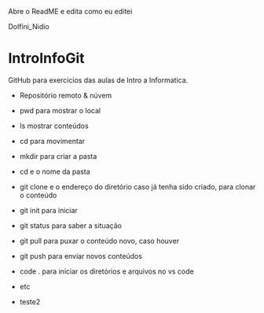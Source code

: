 Abre o ReadME e edita como eu editei

Dolfini_Nidio





# IntroInfoGit

 GitHub para exercicios das aulas de Intro a Informatica.

 - Repositório remoto & núvem

 - pwd para mostrar o local
 - ls mostrar conteúdos
 - cd para movimentar
 - mkdir para criar a pasta
 - cd e o nome da pasta
 - git clone e o endereço do diretório caso já tenha sido criado, para clonar o conteúdo
 - git init para iniciar
 - git status para saber a situação
 - git pull para puxar o conteúdo novo, caso houver
 - git push para enviar novos conteúdos
 - code . para iniciar os diretórios e arquivos no vs code
 - etc
 - teste2
